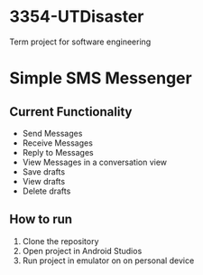 # 3354-UTDisaster
Term project for software engineering

# Simple SMS Messenger
## Current Functionality
- Send Messages
- Receive Messages
- Reply to Messages
- View Messages in a conversation view
- Save drafts
- View drafts
- Delete drafts

## How to run
1. Clone the repository 
2. Open project in Android Studios
3. Run project in emulator on on personal device
